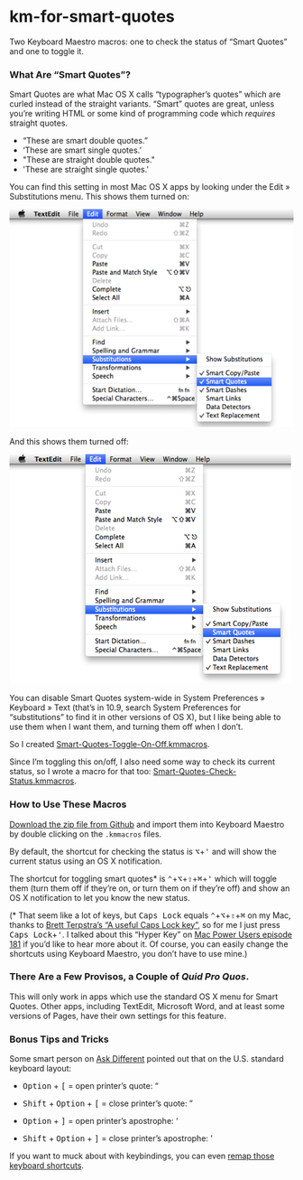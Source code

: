 km-for-smart-quotes
===================

Two Keyboard Maestro macros: one to check the status of “Smart Quotes” and one to toggle it.

### What Are “Smart Quotes”? ###

Smart Quotes are what Mac OS X calls “typographer’s quotes” which are curled instead of the straight variants. “Smart” quotes are great, unless you’re writing HTML or some kind of programming code which _requires_ straight quotes.

* “These are smart double quotes.”
* ‘These are smart single quotes.’
* "These are straight double quotes."
* 'These are straight single quotes.'

You can find this setting in most Mac OS X apps by looking under the Edit » Substitutions menu. This shows them turned on:

![](img/smart-quotes-marked.png)

And this shows them turned off:

![](img/smart-quotes-unmarked.png)

You can disable Smart Quotes system-wide in System Preferences » Keyboard » Text (that’s in 10.9, search System Preferences for “substitutions” to find it in other versions of OS X), but I like being able to use them when I want them, and turning them off when I don’t.

So I created [Smart-Quotes-Toggle-On-Off.kmmacros][].

Since I’m toggling this on/off, I also need some way to check its current status, so I wrote a macro for that too: [Smart-Quotes-Check-Status.kmmacros][].

### How to Use These Macros ###

[Download the zip file from Github][4] and import them into Keyboard Maestro by double clicking on the `.kmmacros` files.

By default, the shortcut for checking the status is <kbd>⌥</kbd>+<kbd>&#39;</kbd> and will show the current status using an OS X notification.

The shortcut for toggling smart quotes\* is <kbd>⌃</kbd>+<kbd>⌥</kbd>+<kbd>⇧</kbd>+<kbd>⌘</kbd>+<kbd>&#39;</kbd> which will toggle them (turn them off if they’re on, or turn them on if they’re off) and show an OS X notification to let you know the new status.

(\* That seem like a lot of keys, but <kbd>Caps Lock</kbd> equals  <kbd>⌃</kbd>+<kbd>⌥</kbd>+<kbd>⇧</kbd>+<kbd>⌘</kbd>  on my Mac, thanks to [Brett Terpstra’s “A useful Caps Lock key”][1], so for me I just press <kbd>Caps Lock</kbd>+<kbd>&#39;</kbd>. I talked about this “Hyper Key” on [Mac Power Users episode 181][5] if you’d like to hear more about it. Of course, you can easily change the shortcuts using Keyboard Maestro, you don’t have to use mine.)


### There Are a Few Provisos, a Couple of *Quid Pro Quos*. ###

This will only work in apps which use the standard OS X menu for Smart Quotes. Other apps, including TextEdit, Microsoft Word, and at least some versions of Pages, have their own settings for this feature.

### Bonus Tips and Tricks ###

Some smart person on [Ask Different][2] pointed out that on the U.S. standard keyboard layout:

* <kbd>Option</kbd> + <kbd>[</kbd>  = open printer’s quote: “ 

* <kbd>Shift</kbd> + <kbd>Option</kbd> + <kbd>[</kbd>  =  close printer’s quote: ” 

* <kbd>Option</kbd> + <kbd>]</kbd>  = open printer’s apostrophe: ‘

* <kbd>Shift</kbd> + <kbd>Option</kbd> + <kbd>]</kbd> = close printer’s apostrophe: ’ 

If you want to muck about with keybindings, you can even [remap those keyboard shortcuts][3].

<!-- footnotes and reference links -->

[Smart-Quotes-Toggle-On-Off.kmmacros]: Smart-Quotes-Toggle-On-Off.kmmacros

[Smart-Quotes-Check-Status.kmmacros]: Smart-Quotes-Check-Status.kmmacros

[1]: http://brettterpstra.com/2012/12/08/a-useful-caps-lock-key/

[2]: http://apple.stackexchange.com/questions/40215/how-can-i-dynamically-choose-smart-or-non-smart-quotes

[3]: http://www.danandcheryl.com/2010/08/how-to-type-curly-quotes-in-mac-os-x

[4]: https://github.com/tjluoma/km-for-smart-quotes/archive/master.zip

[5]: http://www.macpowerusers.com/2014/03/09/mac-power-users-181-automation-workflows-with-tj-luoma/
